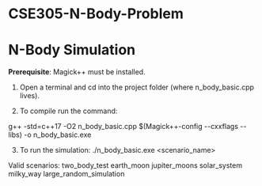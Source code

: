 # CSE305-N-Body-Problem

# N-Body Simulation

**Prerequisite**: Magick++ must be installed.

1) Open a terminal and cd into the project folder (where n_body_basic.cpp lives).

2) To compile run the command:

g++ -std=c++17 -O2 n_body_basic.cpp $(Magick++-config --cxxflags --libs) -o n_body_basic.exe

3) To run the simulation:
./n_body_basic.exe <scenario_name>

Valid scenarios:
  two_body_test
  earth_moon
  jupiter_moons
  solar_system
  milky_way
  large_random_simulation